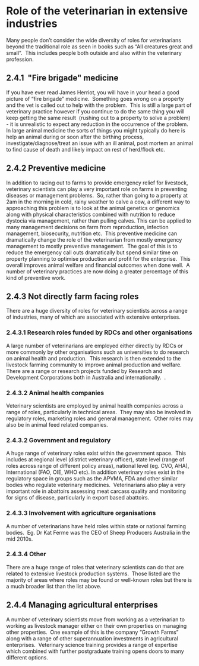 # Role of the veterinarian in extensive industries

Many people don’t consider the wide diversity of roles for veterinarians beyond the traditional role as seen in books such as “All creatures great and small”.  This includes people both outside and also within the veterinary profession.

## 2.4.1  "Fire brigade" medicine

If you have ever read James Herriot, you will have in your head a good picture of “fire brigade” medicine.  Something goes wrong on a property and the vet is called out to help with the problem.  This is still a large part of veterinary practice however if you continue to do the same thing you will keep getting the same result  (rushing out to a property to solve a problem) - it is unrealistic to expect any reduction in the occurrence of the problem.  In large animal medicine the sorts of things you might typically do here is help an animal during or soon after the birthing process, investigate/diagnose/treat an issue with an ill animal, post mortem an animal to find cause of death and likely impact on rest of herd/flock etc.

## 2.4.2 Preventive medicine

In addition to racing out to farms to provide emergency relief for livestock, veterinary scientists can play a very important role on farms in preventing diseases or management problems.  So, rather than going to a property at 2am in the morning in cold, rainy weather to calve a cow, a different way to approaching this problem is to look at the animal genetics or genomics along with physical characteristics combined with nutrition to reduce dystocia via management, rather than pulling calves. This can be applied to many management decisions on farm from reproduction, infection management, biosecurity, nutrition etc.  This preventive medicine can dramatically change the role of the veterinarian from mostly emergency management to mostly preventive management.  The goal of this is to reduce the emergency call outs dramatically but spend similar time on property planning to optimise production and profit for the enterprise.  This overall improves animal welfare and financial outcomes when done well.  A number of veterinary practices are now doing a greater percentage of this kind of preventive work.

## 2.4.3 Not directly farm facing roles

There are a huge diversity of roles for veterinary scientists across a range of industries, many of which are associated with extensive enterprises.

### 2.4.3.1 Research roles funded by RDCs and other organisations

A large number of veterinarians are employed either directly by RDCs or more commonly by other organisations such as universities to do research on animal health and production.  This research is then extended to the livestock farming community to improve animal production and welfare. There are a range or research projects funded by Research and Development Corporations both in Australia and internationally.  . 

### 2.4.3.2 Animal health companies

Veterinary scientists are employed by animal health companies across a range of roles, particularly in technical areas.  They may also be involved in regulatory roles, marketing roles and general management.  Other roles may also be in animal feed related companies.

### 2.4.3.2 Government and regulatory

A huge range of veterinary roles exist within the government space.  This includes at regional level (district veterinary officer), state level (range of roles across range of different policy areas), national level (eg. CVO, AHA), International (FAO, OIE, WHO etc). In addition veterinary roles exist in the regulatory space in groups such as the APVMA, FDA and other similar bodies who regulate veterinary medicines.  Veterinarians also play a very important role in abattoirs assessing meat carcass quality and monitoring for signs of disease, particularly in export based abattoirs.

### 2.4.3.3 Involvement with agriculture organisations

A number of veterinarians have held roles within state or national farming bodies.  Eg. Dr Kat Ferme was the CEO of Sheep Producers Australia in the mid 2010s. 

### 2.4.3.4 Other

There are a huge range of roles that veterinary scientists can do that are related to extensive livestock production systems.  Those listed are the majority of areas where roles may be found or well-known roles but there is a much broader list than the list above. 

## 2.4.4 Managing agricultural enterprises

A number of veterinary scientists move from working as a veterinarian to working as livestock manager either on their own properties on managing other properties.  One example of this is the company “Growth Farms” along with a range of other superannuation investments in agricultural enterprises.  Veterinary science training provides a range of expertise which combined with further postgraduate training opens doors to many different options.